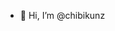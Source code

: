 - 👋 Hi, I’m @chibikunz

<!---
chibikunz/chibikunz is a ✨ special ✨ repository because its `README.md` (this file) appears on your GitHub profile.
You can click the Preview link to take a look at your changes.
--->
